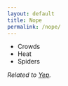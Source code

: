 ```yaml
---
layout: default
title: Nope
permalink: /nope/
---
```


* Crowds
* Heat
* Spiders

*Related to [Yep](/yep/).*
